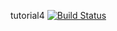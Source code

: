 tutorial4
[![Build Status](https://travis-ci.com/HDuCoing/tutorial4.svg?branch=main)](https://travis-ci.com/HDuCoing/tutorial4)
